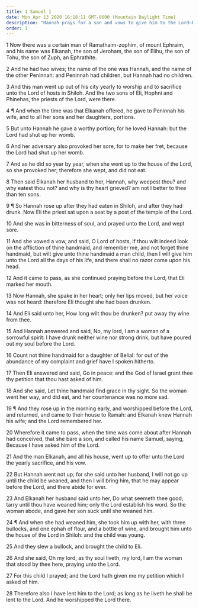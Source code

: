 ```yaml
---
title: 1 Samuel 1
date: Mon Apr 13 2020 16:18:11 GMT-0600 (Mountain Daylight Time)
description: "Hannah prays for a son and vows to give him to the Lord—Eli the priest blesses her—Samuel is born—Hannah loans him to the Lord."
order: 1
---
```


1 Now there was a certain man of Ramathaim-zophim, of mount Ephraim, and his name was Elkanah, the son of Jeroham, the son of Elihu, the son of Tohu, the son of Zuph, an Ephrathite.

2 And he had two wives; the name of the one was Hannah, and the name of the other Peninnah: and Peninnah had children, but Hannah had no children.

3 And this man went up out of his city yearly to worship and to sacrifice unto the Lord of hosts in Shiloh. And the two sons of Eli, Hophni and Phinehas, the priests of the Lord, were there.

4 ¶ And when the time was that Elkanah offered, he gave to Peninnah his wife, and to all her sons and her daughters, portions.

5 But unto Hannah he gave a worthy portion; for he loved Hannah: but the Lord had shut up her womb.

6 And her adversary also provoked her sore, for to make her fret, because the Lord had shut up her womb.

7 And as he did so year by year, when she went up to the house of the Lord, so she provoked her; therefore she wept, and did not eat.

8 Then said Elkanah her husband to her, Hannah, why weepest thou? and why eatest thou not? and why is thy heart grieved? am not I better to thee than ten sons.

9 ¶ So Hannah rose up after they had eaten in Shiloh, and after they had drunk. Now Eli the priest sat upon a seat by a post of the temple of the Lord.

10 And she was in bitterness of soul, and prayed unto the Lord, and wept sore.

11 And she vowed a vow, and said, O Lord of hosts, if thou wilt indeed look on the affliction of thine handmaid, and remember me, and not forget thine handmaid, but wilt give unto thine handmaid a man child, then I will give him unto the Lord all the days of his life, and there shall no razor come upon his head.

12 And it came to pass, as she continued praying before the Lord, that Eli marked her mouth.

13 Now Hannah, she spake in her heart; only her lips moved, but her voice was not heard: therefore Eli thought she had been drunken.

14 And Eli said unto her, How long wilt thou be drunken? put away thy wine from thee.

15 And Hannah answered and said, No, my lord, I am a woman of a sorrowful spirit: I have drunk neither wine nor strong drink, but have poured out my soul before the Lord.

16 Count not thine handmaid for a daughter of Belial: for out of the abundance of my complaint and grief have I spoken hitherto.

17 Then Eli answered and said, Go in peace: and the God of Israel grant thee thy petition that thou hast asked of him.

18 And she said, Let thine handmaid find grace in thy sight. So the woman went her way, and did eat, and her countenance was no more sad.

19 ¶ And they rose up in the morning early, and worshipped before the Lord, and returned, and came to their house to Ramah: and Elkanah knew Hannah his wife; and the Lord remembered her.

20 Wherefore it came to pass, when the time was come about after Hannah had conceived, that she bare a son, and called his name Samuel, saying, Because I have asked him of the Lord.

21 And the man Elkanah, and all his house, went up to offer unto the Lord the yearly sacrifice, and his vow.

22 But Hannah went not up; for she said unto her husband, I will not go up until the child be weaned, and then I will bring him, that he may appear before the Lord, and there abide for ever.

23 And Elkanah her husband said unto her, Do what seemeth thee good; tarry until thou have weaned him; only the Lord establish his word. So the woman abode, and gave her son suck until she weaned him.

24 ¶ And when she had weaned him, she took him up with her, with three bullocks, and one ephah of flour, and a bottle of wine, and brought him unto the house of the Lord in Shiloh: and the child was young.

25 And they slew a bullock, and brought the child to Eli.

26 And she said, Oh my lord, as thy soul liveth, my lord, I am the woman that stood by thee here, praying unto the Lord.

27 For this child I prayed; and the Lord hath given me my petition which I asked of him.

28 Therefore also I have lent him to the Lord; as long as he liveth he shall be lent to the Lord. And he worshipped the Lord there.
